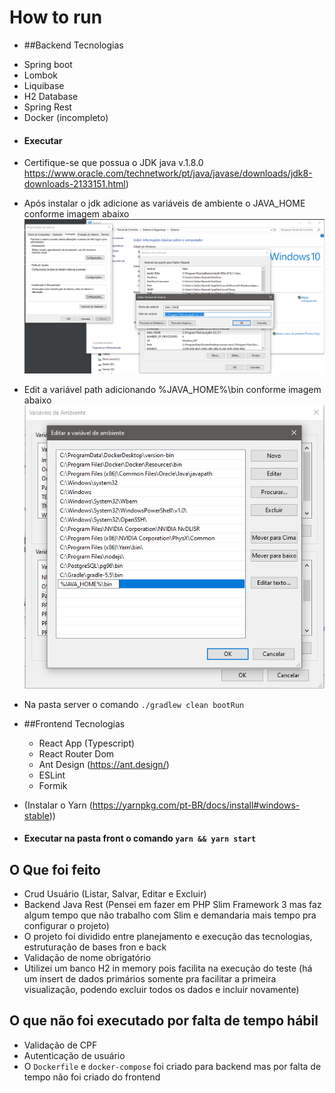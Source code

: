 # How to run
 - ##Backend Tecnologias
  * Spring boot
  * Lombok
  * Liquibase
  * H2 Database
  * Spring Rest
  * Docker (incompleto)
  
 - #### Executar 
  - Certifique-se que possua o JDK java v.1.8.0 https://www.oracle.com/technetwork/pt/java/javase/downloads/jdk8-downloads-2133151.html)
  - Após instalar o jdk adicione as variáveis de ambiente o JAVA_HOME conforme imagem abaixo ![alt text](JAVA_HOME.png)
  - Edit a variável path adicionando %JAVA_HOME%\bin conforme imagem abaixo ![](path.png)
  - Na pasta server o comando `./gradlew clean bootRun` 
 
 - ##Frontend Tecnologias 
   * React App (Typescript)
   * React Router Dom
   * Ant Design (https://ant.design/)
   * ESLint
   * Formik
   
  - (Instalar o Yarn (https://yarnpkg.com/pt-BR/docs/install#windows-stable))
  - #### Executar na pasta front o comando `yarn && yarn start` 
  
## O Que foi feito

 * Crud Usuário (Listar, Salvar, Editar e Excluir)
 * Backend Java Rest (Pensei em fazer em PHP Slim Framework 3 
 mas faz algum tempo que não trabalho com Slim e demandaria mais tempo pra configurar o projeto)
 * O projeto foi dividido entre planejamento e execução das tecnologias, estruturação de bases fron e back
 * Validação de nome obrigatório
 * Utilizei um banco H2 in memory pois facilita na execução do teste (há um insert de dados primários somente 
 pra facilitar a primeira visualização, podendo excluir todos os dados e incluir novamente)
 
## O que não foi executado por falta de tempo hábil
 * Validação de CPF
 * Autenticação de usuário
 * O `Dockerfile` e `docker-compose` foi criado para backend mas por falta de tempo não foi criado do frontend